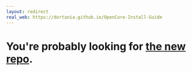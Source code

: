 ```yaml
---
layout: redirect
real_web: https://dortania.github.io/OpenCore-Install-Guide
---
```

# You're probably looking for [the new repo](https://github.com/dortania/OpenCore-Install-Guide).
